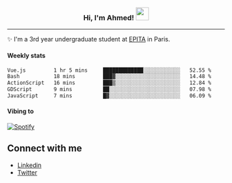 <!-- Heading -->
<h3 align="center"> Hi, I'm Ahmed! <img src = "https://raw.githubusercontent.com/MartinHeinz/MartinHeinz/master/wave.gif" width = 30px></h3>

<!-- About section -->
---
✨ I'm a 3rd year undergraduate student at <a href="https://www.epita.fr/en/">EPITA</a> in Paris.

<h4 align ="left"> Weekly stats </h4>

<!--START_SECTION:waka-->

```txt
Vue.js         1 hr 5 mins     █████████████░░░░░░░░░░░░   52.55 %
Bash           18 mins         ███▓░░░░░░░░░░░░░░░░░░░░░   14.48 %
ActionScript   16 mins         ███▒░░░░░░░░░░░░░░░░░░░░░   12.84 %
GDScript       9 mins          ██░░░░░░░░░░░░░░░░░░░░░░░   07.98 %
JavaScript     7 mins          █▓░░░░░░░░░░░░░░░░░░░░░░░   06.09 %
```

<!--END_SECTION:waka-->

<!-- [![Ahmed's GitHub stats](https://github-readme-stats.vercel.app/api?username=ahmedhassayoune)](https://github.com/anuraghazra/github-readme-stats) -->

<h4 align ="left">Vibing to</h4>

[![Spotify](https://novatorem-ten-lyart.vercel.app/api/spotify)](https://open.spotify.com/user/31knevkvll66tzc3gqtoi6ngjbre)

<!-- Connect section -->

## Connect with me
  * <a href="https://www.linkedin.com/in/ahmed-hassayoune">Linkedin</a>
  * <a href="https://twitter.com/Ahmedhassaaa">Twitter</a>

<!-- Connect section: END -->
